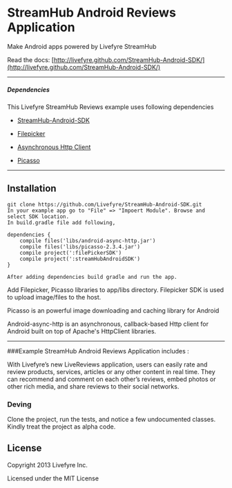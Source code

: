 StreamHub Android Reviews Application
=============================

Make Android apps powered by Livefyre StreamHub

Read the docs: [http://livefyre.github.com/StreamHub-Android-SDK/](http://livefyre.github.com/StreamHub-Android-SDK/)

--------
##### Dependencies
This Livefyre StreamHub Reviews example uses following dependencies

* [StreamHub-Android-SDK](https://github.com/Livefyre/StreamHub-Android-SDK/)

* [Filepicker](https://github.com/Ink/filepicker-android)

* [Asynchronous Http Client](https://github.com/loopj/android-async-http)

* [Picasso](https://github.com/square/picasso)

----
Installation
--------------

```
git clone https://github.com/Livefyre/StreamHub-Android-SDK.git
In your example app go to "File" => "Impoert Module". Browse and select SDK location.
In build.gradle file add following,

dependencies {
    compile files('libs/android-async-http.jar')
    compile files('libs/picasso-2.3.4.jar')
    compile project(':filePickerSDK')
    compile project(':streamHubAndroidSDK')
}

After adding dependencies build gradle and run the app.
```

Add Filepicker, Picasso libraries to app/libs directory. Filepicker SDK is used to upload image/files to the host.

Picasso is an powerful image downloading and caching library for Android

Android-async-http is an asynchronous, callback-based Http client for Android built on top of Apache's HttpClient libraries.

-----

###Example StreamHub Android Reviews Application includes :

With Livefyre’s new LiveReviews application, users can easily rate and review products, services, articles or any other content in real time. They can recommend and comment on each other’s reviews, embed photos or other rich media, and share reviews to their social networks.

### Deving

Clone the project, run the tests, and notice a few undocumented classes. Kindly treat the project as alpha code.

## License

Copyright 2013 Livefyre Inc.

Licensed under the MIT License